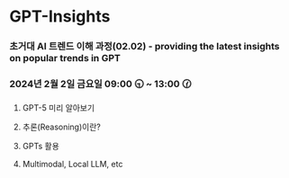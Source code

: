 # GPT-Insights

### 초거대 AI 트렌드 이해 과정(02.02) - providing the latest insights on popular trends in GPT

### 2024년 2월 2일 금요일 09:00 🕤 ~ 13:00 🕜



1. GPT-5 미리 알아보기

2. 추론(Reasoning)이란?

3. GPTs 활용

4. Multimodal, Local LLM, etc
